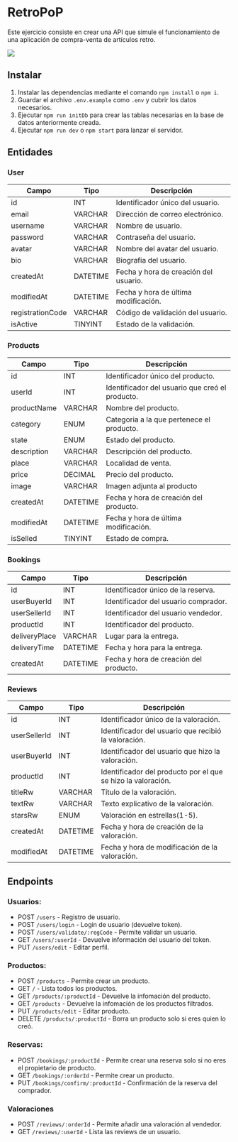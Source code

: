 # RetroPoP

Este ejercicio consiste en crear una API que simule el funcionamiento de una aplicación de compra-venta de artículos retro.

<p align="left">
  <img src="https://img.shields.io/badge/STATUS-EN%20DESAROLLO-green">
</p>

## Instalar

1. Instalar las dependencias mediante el comando `npm install` o `npm i`.
2. Guardar el archivo `.env.example` como `.env` y cubrir los datos necesarios.
3. Ejecutar `npm run initDb` para crear las tablas necesarias en la base de datos anteriormente creada.
4. Ejecutar `npm run dev` o `npm start` para lanzar el servidor.

## Entidades

### User

| Campo            | Tipo     | Descripción                           |
| ---------------- | -------- | ------------------------------------- |
| id               | INT      | Identificador único del usuario.      |
| email            | VARCHAR  | Dirección de correo electrónico.      |
| username         | VARCHAR  | Nombre de usuario.                    |
| password         | VARCHAR  | Contraseña del usuario.               |
| avatar           | VARCHAR  | Nombre del avatar del usuario.        |
| bio              | VARCHAR  | Biografia del usuario.                |
| createdAt        | DATETIME | Fecha y hora de creación del usuario. |
| modifiedAt       | DATETIME | Fecha y hora de última modificación.  |
| registrationCode | VARCHAR  | Código de validación del usuario.     |
| isActive         | TINYINT  | Estado de la validación.              |

### Products

| Campo       | Tipo     | Descripción                                     |
| ----------- | -------- | ----------------------------------------------- |
| id          | INT      | Identificador único del producto.               |
| userId      | INT      | Identificador del usuario que creó el producto. |
| productName | VARCHAR  | Nombre del producto.                            |
| category    | ENUM     | Categoria a la que pertenece el producto.       |
| state       | ENUM     | Estado del producto.                            |
| description | VARCHAR  | Descripción del producto.                       |
| place       | VARCHAR  | Localidad de venta.                             |
| price       | DECIMAL  | Precio del producto.                            |
| image       | VARCHAR  | Imagen adjunta al producto                      |
| createdAt   | DATETIME | Fecha y hora de creación del producto.          |
| modifiedAt  | DATETIME | Fecha y hora de última modificación.            |
| isSelled    | TINYINT  | Estado de compra.                               |

<!-- ### Product_image

| Campo            | Tipo     | Descripción                                    |
| ---------------  | -------- | ---------------------------------------------- |
| id               | INT      | Identificador único de la imagen.              |
| productId        | INT      | Identificador producto.                        |
| name             | VARCHAR  | Nombre de la imagen.                           |
| createdAt        | DATETIME | Fecha y hora de creación del producto.         |
| modifiedAt       | DATETIME | Fecha y hora de última modificación.           | -->

### Bookings

| Campo         | Tipo     | Descripción                            |
| ------------- | -------- | -------------------------------------- |
| id            | INT      | Identificador único de la reserva.     |
| userBuyerId   | INT      | Identificador del usuario comprador.   |
| userSellerId  | INT      | Identificador del usuario vendedor.    |
| productId     | INT      | Identificador del producto.            |
| deliveryPlace | VARCHAR  | Lugar para la entrega.                 |
| deliveryTime  | DATETIME | Fecha y hora para la entrega.          |
| createdAt     | DATETIME | Fecha y hora de creación del producto. |

### Reviews

| Campo        | Tipo     | Descripción                                                  |
| ------------ | -------- | ------------------------------------------------------------ |
| id           | INT      | Identificador único de la valoración.                        |
| userSellerId | INT      | Identificador del usuario que recibió la valoración.         |
| userBuyerId  | INT      | Identificador del usuario que hizo la valoración.            |
| productId    | INT      | Identificador del producto por el que se hizo la valoración. |
| titleRw      | VARCHAR  | Título de la valoración.                                     |
| textRw       | VARCHAR  | Texto explicativo de la valoración.                          |
| starsRw      | ENUM     | Valoración en estrellas(1-5).                                |
| createdAt    | DATETIME | Fecha y hora de creación de la valoración.                   |
| modifiedAt   | DATETIME | Fecha y hora de modificación de la valoración.               |

## Endpoints

### Usuarios:

-   POST `/users` - Registro de usuario.
-   POST `/users/login` - Login de usuario (devuelve token).
-   POST `/users/validate/:regCode` - Permite validar un usuario.
-   GET `/users/:userId` - Devuelve información del usuario del token.
-   PUT `/users/edit` - Editar perfil.

### Productos:

-   POST `/products` - Permite crear un producto.
-   GET `/` - Lista todos los productos.
-   GET `/products/:productId` - Devuelve la infomación del producto.
-   GET `/products` - Devuelve la infomación de los productos filtrados.
-   PUT `/products/edit` - Editar producto.
-   DELETE `/products/:productId` - Borra un producto solo si eres quien lo creó.

### Reservas:

-   POST `/bookings/:productId` - Permite crear una reserva solo si no eres el propietario de producto.
-   GET `/bookings/:orderId` - Permite crear un producto.
-   PUT `/bookings/confirm/:productId` - Confirmación de la reserva del comprador.

### Valoraciones

-   POST `/reviews/:orderId` - Permite añadir una valoración al vendedor.
-   GET `/reviews/:userId` - Lista las reviews de un usuario.
